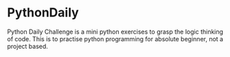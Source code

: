 # PythonDaily

Python Daily Challenge is a mini python exercises to grasp the logic thinking of code. This is to practise python programming for absolute beginner, not a project based.
